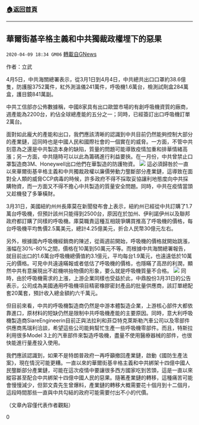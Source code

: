 ###  [:house:返回首頁](https://github.com/ourhimalayas/txt)
---

## 華爾街基辛格主義和中共獨裁政權埋下的惡果
`2020-04-09 18:34 GM06` [轉載自GNews](https://gnews.org/zh-hant/167492/)

作者：立武

4月5日，中共海關總署表示，從3月1日到4月4日，中共總共出口口罩約38.6億隻，防護服3752萬件，紅外測溫儀241萬件，呼吸機1.6萬台，檢測試劑盒284萬盒，護目鏡841萬副。

中共工信部亦公佈數據稱，中國8家具有出口歐盟市場的有創呼吸機資質的廠商，週產能為2200台，約佔全球總產能的五分之一；同時，已經簽訂出口呼吸機訂單2萬台。

面對如此龐大的產能和出口，我們應該清晰的認識到中共目前仍然能夠控制大部分的產業鏈，這同時也是中國人民和國際社會的一個實在的威脅。一方面，不管中共刻意為之還是中共製造本身的缺陷，質量的問題可能導致疫情加重和排華情緒高漲；另一方面，中共隨時可以以此為籌碼進行利益要挾。在一月份，中共曾禁止口罩製造商3M、Honeywell出口他們在華製造的防護物資。
![](https://s3.amazonaws.com/gnews-media-offload/wp-content/uploads/2020/04/09183014/12-1.jpg)
這必須歸咎於一直以來華爾街基辛格主義和中共獨裁政權以廉價勞動力壟斷部分產業鏈，這導致在面對全人類的威脅CCP病毒的時候，許多政府不得不採取妥協讓利地態度向中共採購物資，而一方面又不得不擔心中共製造的質量安全問題。同時，中共在疫情當頭又趁機發了多筆橫財。

3月31日，美國紐約州州長庫莫在新聞發布會上表示，紐約州已經從中共訂購了1.7萬台呼吸機，但預計該州只能得到2500台，原因在於加州、伊利諾伊州以及聯邦政府都訂購了同樣的呼吸機。庫莫職責這種互相競爭購買推高了呼吸機的價格，每台呼吸機平均售價2.5萬美元，總計4.25億美元，折合人民幣30億元左右。

另外，根據國內呼吸機經銷商的陳述，從兩週前開始，呼吸機的價格就開始跳漲，漲幅在30%-80%之間，價格在10萬到50萬元不等。而根據中共海關總署報告，就目前出口的1.6萬台呼吸機總價值約3.1億元，平均每台1.9萬元，也遠遠低於10萬元的價格。可見中共遠遠瞞報或者低估了呼吸機的價格，也隱瞞了高昂的利潤，顯然中共有意展現出不趁機哄抬物價的形象，要么就是呼吸機質量不合格。
![](https://s3.amazonaws.com/gnews-media-offload/wp-content/uploads/2020/04/09183109/13-3.png)
同時，由於呼吸機需求的上漲，上游企業同樣也受益於此，中鼎股份3月31日的公告表示，公司成為美國通用呼吸機項目精密橡膠密封產品的批量供應商，該訂單總配套20萬套，預計收入總金額約六千萬元。

但目前來看，中共的呼吸機製造商仍然是中游本體製造企業，上游核心部件大都依靠進口，原材料的短缺仍然是限制中共呼吸機產能的主要原因。同時，意大利呼吸機製造商SiareEngineerin目前正與法拉利和菲亞特克萊斯勒汽車公司以及零部件供應商馬瑞利洽談，希望這些公司能夠幫忙生產一些呼吸機零部件。而且，特斯拉利用很多Model 3上的汽車部件來製造呼吸機，盡量不使用醫療器械的部件，也很快能進行量產投入使用。

我們應該認識到，如果不是特朗普政府一再呼籲撤回產業鏈，啟動《國防生產法案》，現在情況可能更糟。一直以來的華爾街基辛格主義和中共綁架十四億中國人民壟斷部分產業鏈，可能在這次疫情中要讓很多西方國家吃到苦頭，這是一直以來縱容甚至配合中共綁架十四億中國人民的惡果。隨著產業鏈的轉移，這種痛苦可能會慢慢減少，但郭文貴先生曾爆料，產業鏈的轉移大概需要花十個月到十二個月，這段時間那些一直與中共勾結的政府可能需要付出不小的代價。

（文章內容僅代表作者觀點）

0
